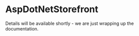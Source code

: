 AspDotNetStorefront
===================

Details will be available shortly - we are just wrapping up the documentation.
